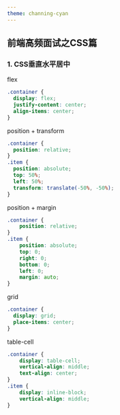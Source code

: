 ```yaml
---
theme: channing-cyan
---
```

## 前端高频面试之CSS篇
### 1. CSS垂直水平居中

 flex

```css
.container {
  display: flex;
  justify-content: center;
  align-items: center;
}
```

 position + transform

```css
.container {
  position: relative;
}
.item {
  position: absolute;
  top: 50%;
  left: 50%;
  transform: translate(-50%, -50%);
}
```
position + margin

```css
.container {
	position: relative;
}
.item {
	position: absolute;
	top: 0;
	right: 0;
	bottom: 0;
	left: 0;
	margin: auto;
}
```
 grid

```css
.container {
  display: grid;
  place-items: center;
}
```

 table-cell

```css
.container {
	display: table-cell;
	vertical-align: middle;
	text-align: center;
}
.item {
	display: inline-block;
	vertical-align: middle;
}
```